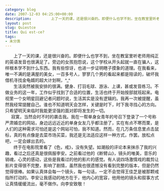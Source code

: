 ```yaml
---
category: blog
date: 2007-12-03 04:25:00+00:00
description:         上了一天的课，还是很兴奋的。即便什么也学不到，坐在教室里听老师用
layout: post
slug: Quiestce
title: Qui est-ce?
tags:
- 未分类
---
```


        上了一天的课，还是很兴奋的。即便什么也学不到，坐在教室里听老师用纯正的英语发音也很满足了。旁边的女孩抱怨说，这个学校从开头起就一直在骗人，这样根本学不到什么东西。我有些惊讶，也进一步证明瞎子摸象的道理。在我看来，唯一不满的是满屋的美女，一百多号人，寥寥几个男的看起来都是陪读的，破坏我借机寻找金龟婿的超大计划啊，^_^  
        生活突然被我安排的很满。健身、打羽毛球、游泳、上课，甚或发音练习。不做业务的这一年，工作似乎找到了合适的位置，生活也终于开始按部就班起来。电视里一个女明星回避记者问题时说，生活其实是没有逻辑的。我再一次被提醒，虽然我经常提醒自己。谁也不知道明天会怎样，关键是时下，时下我寻找心的方向。只希望明天来临时我能更坚强的面对即将发生的一切。  
        寂寞，当然会时不时的袭击我。我在一帮单身女青年的号召下登录了一个号称严肃婚恋的网站，身边远远近近的单身女友几乎都注册了，实在有点不寒而栗，是人们的这种需求可怕还是这个网站可怕，我不知道。然而，在几万条信息里点击鼠标，真的有点像是去菜市场买菜，我还是无法适应这样一种方式，作罢。放松点吧，一定会嫁出去的。  
        终于在电影院里看了《色，戒》，没有失望。如潮般的评论本来抹杀了我的兴趣，看过之后还真是很佩服李安。之前看过他的《断臂山》，镜头的唯美，音乐的销魂，心灵的感动，这些是我看过的他的影片的感觉。有人说四场激情戏的裁剪让影片变得很不完整，影响了剧情，虽然我也很遗憾没有看到完整的版本，但是仍然觉得很棒。如果认真体会每一个镜头，每一句话，一定不会觉得王佳芝是被那颗戒指所打动的。李安让我感动的地方在于，他内心的宽容，他用他的镜头和叙事方式让真情缓缓流出，毫不做作。向李安致敬！

